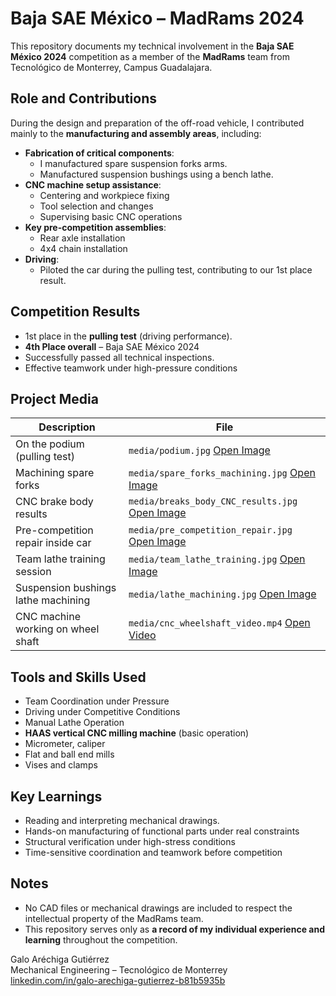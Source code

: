 # Baja SAE México – MadRams 2024

This repository documents my technical involvement in the **Baja SAE México 2024** competition as a member of the **MadRams** team from Tecnológico de Monterrey, Campus Guadalajara.



## Role and Contributions

During the design and preparation of the off-road vehicle, I contributed mainly to the **manufacturing and assembly areas**, including:

- **Fabrication of critical components**:
  - I manufactured spare suspension forks arms.
  - Manufactured suspension bushings using a bench lathe.
- **CNC machine setup assistance**:
  - Centering and workpiece fixing
  - Tool selection and changes
  - Supervising basic CNC operations
- **Key pre-competition assemblies**:
  - Rear axle installation
  - 4x4 chain installation
- **Driving**:
  - Piloted the car during the pulling test, contributing to our 1st place result.



## Competition Results

- 1st place in the **pulling test** (driving performance).
- **4th Place overall** – Baja SAE México 2024
- Successfully passed all technical inspections.
- Effective teamwork under high-pressure conditions



## Project Media

| Description | File |
|------------|------|
| On the podium (pulling test) | `media/podium.jpg` [Open Image](Media/podium.jpg) |
| Machining spare forks | `media/spare_forks_machining.jpg` [Open Image](Media/spare_forks_machining.jpg)|
| CNC brake body results | `media/breaks_body_CNC_results.jpg` [Open Image](Media/breaks_body_CNC_results.jpg)|
| Pre-competition repair inside car | `media/pre_competition_repair.jpg` [Open Image](Media/pre_competition_repair.jpg)|
| Team lathe training session | `media/team_lathe_training.jpg` [Open Image](Media/team_lathe_training.jpg) |
| Suspension bushings lathe machining | `media/lathe_machining.jpg` [Open Image](Media/lathe_machining.jpg) |
| CNC machine working on wheel shaft | `media/cnc_wheelshaft_video.mp4` [Open Video](Media/cnc_wheelshaft_video.mp4) |


## Tools and Skills Used

- Team Coordination under Pressure
- Driving under Competitive Conditions
- Manual Lathe Operation
- **HAAS vertical CNC milling machine** (basic operation)
- Micrometer, caliper
- Flat and ball end mills
- Vises and clamps



## Key Learnings

- Reading and interpreting mechanical drawings.
- Hands-on manufacturing of functional parts under real constraints
- Structural verification under high-stress conditions
- Time-sensitive coordination and teamwork before competition



## Notes

- No CAD files or mechanical drawings are included to respect the intellectual property of the MadRams team.
- This repository serves only as **a record of my individual experience and learning** throughout the competition.



Galo Aréchiga Gutiérrez  
Mechanical Engineering – Tecnológico de Monterrey  
[linkedin.com/in/galo-arechiga-gutierrez-b81b5935b](https://linkedin.com/in/galo-arechiga-gutierrez-b81b5935b)
